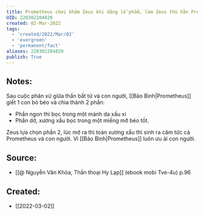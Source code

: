 ```yaml
---
title: Prometheus chơi khăm Zeus khi dâng lễ phẩm, làm Zeus thù hằn Prometheus và cả con người
UID: 220302204820
created: 02-Mar-2022
tags:
  - 'created/2022/Mar/02'
  - 'evergreen'
  - 'permanent/fact'
aliases: 220302204820
publish: True
---
```

## Notes:
Sau cuộc phân xử giữa thần bất tử và con người, [[Bảo Bình|Prometheus]] giết 1 con bò béo và chia thành 2 phần:

- Phần ngon thì bọc trong một mảnh da xấu xí
- Phần dở, xương xẩu bọc trong một miếng mỡ béo tốt.

Zeus lựa chọn phần 2, lúc mở ra thì toàn xương xẩu thì sinh ra căm tức cả Prometheus và con người. Vì [[Bảo Bình|Prometheus]] luôn ưu ái con người.

## Source:
- [[@ Nguyễn Văn Khỏa, Thần thoại Hy Lạp]] (ebook mobi Tve-4u) p.96
## Created:
- [[2022-03-02]]
